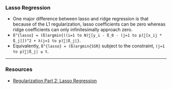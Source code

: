
### Lasso Regression

* One major difference between lasso and ridge regression is that because of the L1 regularization, lasso coefficients can be zero whereas ridge coefficients can only infinitesimally approach zero.
* `ß^{lasso} = (ß)argmin{((i=1 to N)∑[y_i - ß_0 - (j=1 to p)∑[x_ij * ß_j]])^2 + λ(j=1 to p)∑|ß_j|}`.
* Equivalently, `ß^{lasso} = (ß)argmin{SSR}` subject to the constraint, `(j=1 to p)∑|ß_j| ≤ t`.

----

### Resources

* [Regularization Part 2: Lasso Regression](https://www.youtube.com/watch?v=NGf0voTMlcs)
